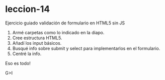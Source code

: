 # leccion-14
Ejercicio guiado validación de formulario en HTML5 sin JS

1. Armé carpetas como lo indicado en la diapo.
2. Cree estructura HTML5.
3. Añadí los input básicos.
4. Busqué info sobre submit y select para implementarlos en el formulario.
5. Centré la info.

Eso es todo!

G>I
